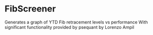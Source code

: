 # FibScreener
Generates a graph of YTD Fib retracement levels vs performance
With significant functionality provided by psequant by Lorenzo Ampil
